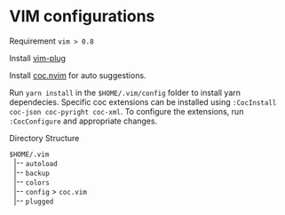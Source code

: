 # VIM configurations

Requirement `vim > 0.8`

Install [vim-plug](https://github.com/junegunn/vim-plug)

Install [coc.nvim](https://github.com/neoclide/coc.nvim) for auto suggestions.

Run `yarn install` in the `$HOME/.vim/config` folder to install yarn dependecies. Specific
coc extensions can be installed using `:CocInstall coc-json coc-pyright coc-xml`. To configure
the extensions, run `:CocConfigure` and appropriate changes.

Directory Structure

`$HOME/.vim` <br>
&nbsp;&nbsp;|-- `autoload` <br>
&nbsp;&nbsp;|-- `backup` <br>
&nbsp;&nbsp;|-- `colors` <br>
&nbsp;&nbsp;|-- `config` > `coc.vim` <br>
&nbsp;&nbsp;|-- `plugged` <br>
